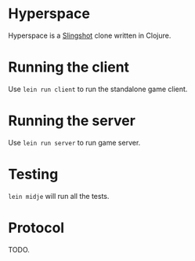 Hyperspace
==========

Hyperspace is a [Slingshot](http://slingshot.wikispot.org/) clone written in Clojure.

# Running the client

Use `lein run client` to run the standalone game client.

# Running the server

Use `lein run server` to run game server.

# Testing

`lein midje` will run all the tests.

# Protocol

TODO.
